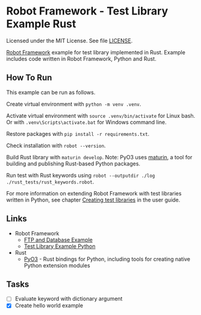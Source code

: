 # Robot Framework - Test Library Example Rust

Licensed under the MIT License. See file [LICENSE](./LICENSE).

[Robot Framework](https://robotframework.org/) example for test library implemented in Rust. Example includes code written in Robot Framework, Python and Rust.

## How To Run

This example can be run as follows.

Create virtual environment with `python -m venv .venv`.

Activate virtual environment with `source .venv/bin/activate` for Linux bash. Or with `.venv\Scripts\activate.bat` for Windows command line.

Restore packages with `pip install -r requirements.txt`.

Check installation with `robot --version`.

Build Rust library with `maturin develop`. Note: PyO3 uses [maturin](https://www.maturin.rs/), a tool for building and publishing Rust-based Python packages.

Run test with Rust keywords using `robot --outputdir ./log ./rust_tests/rust_keywords.robot`.

For more information on extending Robot Framework with test libraries written in Python, see chapter [Creating test libraries](https://robotframework.org/robotframework/latest/RobotFrameworkUserGuide.html#creating-test-libraries) in the user guide.

## Links

* Robot Framework
  * [FTP and Database Example](https://github.com/mneiferbag/robot-ftp-db)
  * [Test Library Example Python](https://github.com/mneiferbag/robot-python-test-library)
* Rust
  * [PyO3](https://pyo3.rs/) - Rust bindings for Python, including tools for creating native Python extension modules

## Tasks

- [ ] Evaluate keyword with dictionary argument
- [x] Create hello world example
